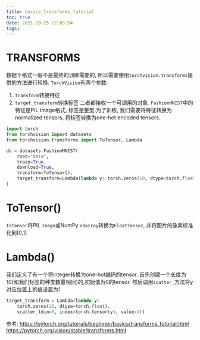 ```yaml
---
title: basics_transforms_tutorial
toc: true
date: 2021-10-25 22:03:54
tags:
---
```

# TRANSFORMS
数据个格式一般不是最终的训练需要的, 所以需要使用`torchvision.transforms`提供的方法进行转换.
`TorchVision`有两个参数:
1. `transform`转换特征
2. `target_transform`转换标签
二者都接收一个可调用的对象.
`FashionMNIST`中的特征是PIL Image格式, 标签是整型.为了训练, 我们需要将特征转换为normalized tensors, 将标签转换为one-hot encoded tensors.

```python
import torch
from torchvision import datasets
from torchvision.transforms import ToTensor, Lambda

ds = datasets.FashionMNIST(
    root="data",
    train=True,
    download=True,
    transform=ToTensor(),
    target_transform=Lambda(lambda y: torch.zeros(10, dtype=torch.float).scatter_(0, torch.tensor(y), value=1))
)
```

# ToTensor()
`ToTensor`将PIL `Image`或NumPy `ndarray`转换为`FloatTensor`, 并将图片的像素标准化到[0,1]

# Lambda()
我们定义了有一个将integer转换为one-hot编码的tensor.
首先创建一个长度为10(和我们标签的种类数量相同)的,初始值为0的tensor.
然后调用`scatter_`方法将y对应位置上的值设置为1
```python
target_transform = Lambda(lambda y: 
    torch.zeros(10, dtype=torch.float).
    scatter_(dim=0, index=torch.tensor(y), value=1))
```


参考:
https://pytorch.org/tutorials/beginner/basics/transforms_tutorial.html
https://pytorch.org/vision/stable/transforms.html